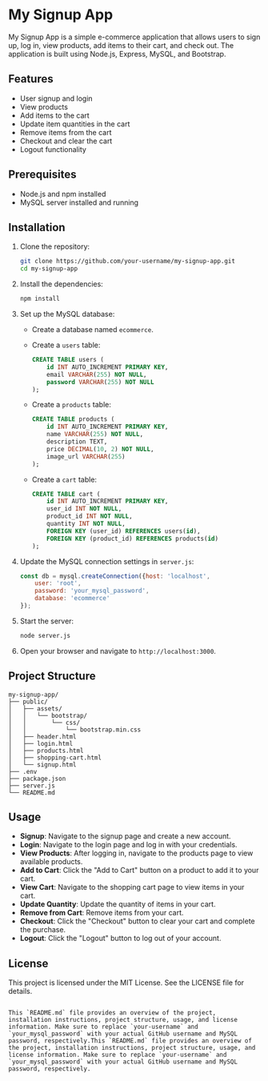 # My Signup App

My Signup App is a simple e-commerce application that allows users to sign up, log in, view products, add items to their cart, and check out. The application is built using Node.js, Express, MySQL, and Bootstrap.

## Features

- User signup and login
- View products
- Add items to the cart
- Update item quantities in the cart
- Remove items from the cart
- Checkout and clear the cart
- Logout functionality

## Prerequisites

- Node.js and npm installed
- MySQL server installed and running

## Installation

1. Clone the repository:

    ```sh
    git clone https://github.com/your-username/my-signup-app.git
    cd my-signup-app
    ```

2. Install the dependencies:

    ```sh
    npm install
    ```

3. Set up the MySQL database:

    - Create a database named `ecommerce`.
    - Create a `users` table:

        ```sql
        CREATE TABLE users (
            id INT AUTO_INCREMENT PRIMARY KEY,
            email VARCHAR(255) NOT NULL,
            password VARCHAR(255) NOT NULL
        );
        ```

    - Create a `products` table:

        ```sql
        CREATE TABLE products (
            id INT AUTO_INCREMENT PRIMARY KEY,
            name VARCHAR(255) NOT NULL,
            description TEXT,
            price DECIMAL(10, 2) NOT NULL,
            image_url VARCHAR(255)
        );
        ```

    - Create a `cart` table:

        ```sql
        CREATE TABLE cart (
            id INT AUTO_INCREMENT PRIMARY KEY,
            user_id INT NOT NULL,
            product_id INT NOT NULL,
            quantity INT NOT NULL,
            FOREIGN KEY (user_id) REFERENCES users(id),
            FOREIGN KEY (product_id) REFERENCES products(id)
        );
        ```

4. Update the MySQL connection settings in `server.js`:

    ```javascript
    const db = mysql.createConnection({host: 'localhost',
        user: 'root',
        password: 'your_mysql_password',
        database: 'ecommerce'
    });
    ```

5. Start the server:

    ```sh
    node server.js
    ```

6. Open your browser and navigate to `http://localhost:3000`.

## Project Structure

```
my-signup-app/
├── public/
│   ├── assets/
│   │   └── bootstrap/
│   │       └── css/
│   │           └── bootstrap.min.css
│   ├── header.html
│   ├── login.html
│   ├── products.html
│   ├── shopping-cart.html
│   └── signup.html
├── .env
├── package.json
├── server.js
└── README.md
```

## Usage

- **Signup**: Navigate to the signup page and create a new account.
- **Login**: Navigate to the login page and log in with your credentials.
- **View Products**: After logging in, navigate to the products page to view available products.
- **Add to Cart**: Click the "Add to Cart" button on a product to add it to your cart.
- **View Cart**: Navigate to the shopping cart page to view items in your cart.
- **Update Quantity**: Update the quantity of items in your cart.
- **Remove from Cart**: Remove items from your cart.
- **Checkout**: Click the "Checkout" button to clear your cart and complete the purchase.
- **Logout**: Click the "Logout" button to log out of your account.

## License

This project is licensed under the MIT License. See the LICENSE file for details.
```

This `README.md` file provides an overview of the project, installation instructions, project structure, usage, and license information. Make sure to replace `your-username` and `your_mysql_password` with your actual GitHub username and MySQL password, respectively.This `README.md` file provides an overview of the project, installation instructions, project structure, usage, and license information. Make sure to replace `your-username` and `your_mysql_password` with your actual GitHub username and MySQL password, respectively.